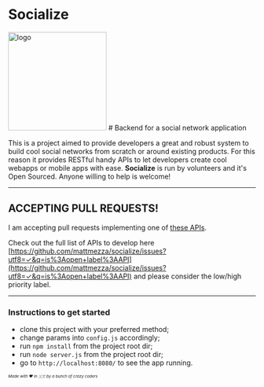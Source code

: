 Socialize
===========
<img src="https://cloud.githubusercontent.com/assets/1915989/10564717/1de2e414-75be-11e5-8956-3f4ba79f9674.png" width="200" alt="logo">
# Backend for a social network application

This is a project aimed to provide developers a great and robust system to build cool social networks from scratch or around existing products. For this reason it provides RESTful handy APIs to let developers create cool webapps or mobile apps with ease. **Socialize** is run by volunteers and it's Open Sourced. Anyone willing to help is welcome!

--------------

## ACCEPTING PULL REQUESTS!
I am accepting pull requests implementing one of [these APIs](https://github.com/mattmezza/socialize/issues?utf8=✓&q=is%3Aopen+label%3Ahigh-priority+label%3AAPI).

Check out the full list of APIs to develop here [https://github.com/mattmezza/socialize/issues?utf8=✓&q=is%3Aopen+label%3AAPI](https://github.com/mattmezza/socialize/issues?utf8=✓&q=is%3Aopen+label%3AAPI) and please consider the low/high priority label.

-------------

### Instructions to get started

- clone this project with your preferred method;
- change params into `config.js` accordingly;
- run `npm install` from the project root dir;
- run `node server.js` from the project root dir;
- go to `http://localhost:8080/` to see the app running.



<p style="font-style: italic;font-size: 8px;">Made with ❤️ in 🇮🇹 by a bunch of crazy coders</p>
